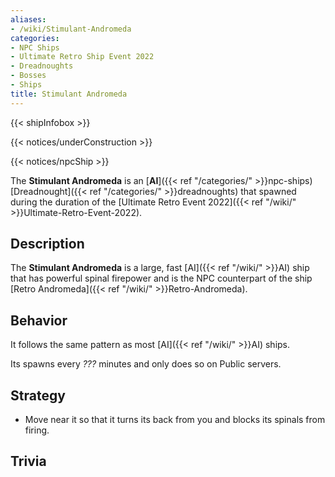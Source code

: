 ```yaml
---
aliases:
- /wiki/Stimulant-Andromeda
categories:
- NPC Ships
- Ultimate Retro Ship Event 2022
- Dreadnoughts
- Bosses
- Ships
title: Stimulant Andromeda
---  
```


{{< shipInfobox >}}   

{{< notices/underConstruction >}}   

{{< notices/npcShip >}} 

The **Stimulant Andromeda** is an [**AI**]({{< ref "/categories/" >}}npc-ships) [Dreadnought]({{< ref "/categories/" >}}dreadnoughts) that spawned during the duration of the [Ultimate Retro Event 2022]({{< ref "/wiki/" >}}Ultimate-Retro-Event-2022).

## Description

The **Stimulant Andromeda** is a large, fast [AI]({{< ref "/wiki/" >}}AI) ship that has powerful spinal firepower and is the NPC counterpart of the ship [Retro Andromeda]({{< ref "/wiki/" >}}Retro-Andromeda).

## Behavior

It follows the same pattern as most [AI]({{< ref "/wiki/" >}}AI) ships.

Its spawns every _???_ minutes and only does so on Public servers.

## Strategy

- Move near it so that it turns its back from you and blocks its spinals from firing.

## Trivia